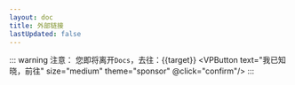 ```yaml
---
layout: doc
title: 外部链接
lastUpdated: false
---
```

<script setup>
import Url from 'url-parse';
import queryString from 'query-string';
import VPButton from 'vitepress/dist/client/theme-default/components/VPButton.vue';

function confirm(){
    document.querySelector("#externalLink").click()
}

let query = Url(document.URL).query;
const params = queryString.parse(query);
const target = params.target;
const alt = params.alt;

</script>


::: warning 注意：
您即将离开`Docs`，去往：<a id="externalLink" :href="target" target="_self">{{target}}</a>
<VPButton text="我已知晓，前往" size="medium" theme="sponsor" @click="confirm"/>
:::